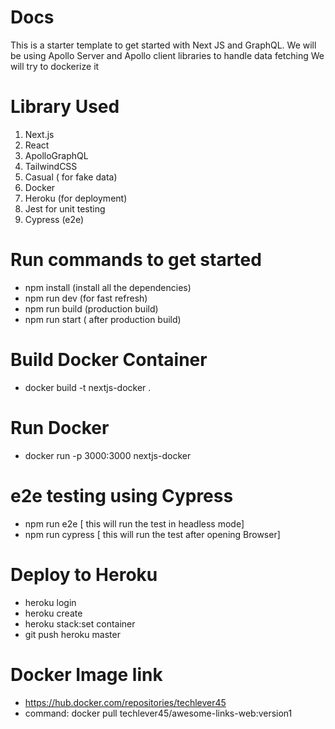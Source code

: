 # Docs

This is a starter template to get started with Next JS and GraphQL.
We will be using Apollo Server and Apollo client libraries to handle data fetching
We will try to dockerize it

# Library Used

1. Next.js
2. React
3. ApolloGraphQL
4. TailwindCSS
5. Casual ( for fake data)
6. Docker
7. Heroku (for deployment)
8. Jest for unit testing
9. Cypress (e2e)

# Run commands to get started

- npm install (install all the dependencies)
- npm run dev (for fast refresh)
- npm run build (production build)
- npm run start ( after production build)

# Build Docker Container

- docker build -t nextjs-docker .

# Run Docker

- docker run -p 3000:3000 nextjs-docker

# e2e testing using Cypress

- npm run e2e      [ this will run the test in headless mode]
- npm run cypress  [ this will run the test after opening Browser]


# Deploy to Heroku

- heroku login
- heroku create
- heroku stack:set container
- git push heroku master

# Docker Image link
- https://hub.docker.com/repositories/techlever45
- command: docker pull techlever45/awesome-links-web:version1
